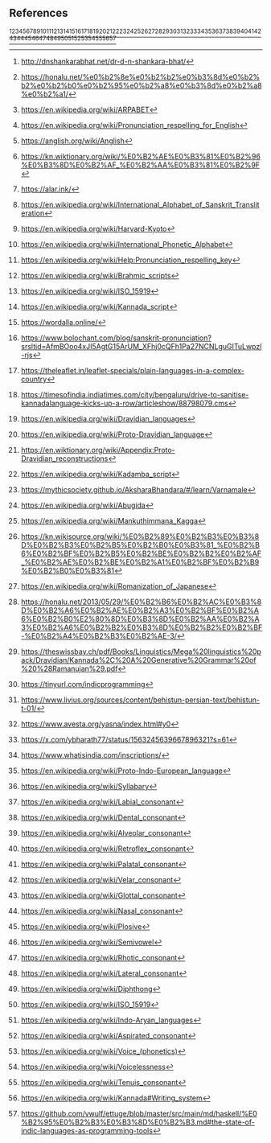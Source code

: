 ## References
[^1][^2][^3][^4][^5][^6][^7][^8][^9][^10][^11][^12][^13][^14][^15][^16][^17][^18][^19][^20][^21][^22][^23][^24][^25][^26][^27][^28][^29][^30][^31][^32][^33][^34][^35][^36][^37][^38][^39][^40][^41][^42][^43][^44][^45][^46][^47][^48][^49][^50][^51][^52][^53][^54][^55][^56][^57]

[^1]: <http://dnshankarabhat.net/dr-d-n-shankara-bhat/>

[^2]: <https://honalu.net/%e0%b2%8e%e0%b2%b2%e0%b3%8d%e0%b2%b2%e0%b2%b0%e0%b2%95%e0%b2%a8%e0%b3%8d%e0%b2%a8%e0%b2%a1/>

[^3]: <https://en.wikipedia.org/wiki/ARPABET>

[^4]: <https://en.wikipedia.org/wiki/Pronunciation_respelling_for_English>

[^5]: <https://anglish.org/wiki/Anglish>

[^6]: <https://kn.wiktionary.org/wiki/%E0%B2%AE%E0%B3%81%E0%B2%96%E0%B3%8D%E0%B2%AF_%E0%B2%AA%E0%B3%81%E0%B2%9F>

[^7]: <https://alar.ink/>

[^8]: <https://en.wikipedia.org/wiki/International_Alphabet_of_Sanskrit_Transliteration>

[^9]: <https://en.wikipedia.org/wiki/Harvard-Kyoto>

[^10]: <https://en.wikipedia.org/wiki/International_Phonetic_Alphabet>

[^11]: <https://en.wikipedia.org/wiki/Help:Pronunciation_respelling_key>

[^12]: <https://en.wikipedia.org/wiki/Brahmic_scripts>

[^13]: <https://en.wikipedia.org/wiki/ISO_15919>

[^14]: <https://en.wikipedia.org/wiki/Kannada_script>

[^15]: <https://wordalla.online/>

[^16]: <https://www.bolochant.com/blog/sanskrit-pronunciation?srsltid=AfmBOoo4xJI5AgtG15ArUM_XFhj0cQFh1Pa27NCNLguGITuLwpzl-rjs>

[^17]: <https://theleaflet.in/leaflet-specials/plain-languages-in-a-complex-country>

[^18]: <https://timesofindia.indiatimes.com/city/bengaluru/drive-to-sanitise-kannadalanguage-kicks-up-a-row/articleshow/88798079.cms>

[^19]: <https://en.wikipedia.org/wiki/Dravidian_languages>

[^20]: <https://en.wikipedia.org/wiki/Proto-Dravidian_language>

[^21]: <https://en.wiktionary.org/wiki/Appendix:Proto-Dravidian_reconstructions>

[^22]: <https://en.wikipedia.org/wiki/Kadamba_script>

[^23]: <https://mythicsociety.github.io/AksharaBhandara/#/learn/Varnamale>

[^24]: <https://en.wikipedia.org/wiki/Abugida>

[^25]: <https://en.wikipedia.org/wiki/Mankuthimmana_Kagga>

[^26]: <https://kn.wikisource.org/wiki/%E0%B2%89%E0%B2%B3%E0%B3%8D%E0%B2%B3%E0%B2%B5%E0%B2%B0%E0%B3%81_%E0%B2%B6%E0%B2%BF%E0%B2%B5%E0%B2%BE%E0%B2%B2%E0%B2%AF_%E0%B2%AE%E0%B2%BE%E0%B2%A1%E0%B2%BF%E0%B2%B9%E0%B2%B0%E0%B3%81>

[^27]: <https://en.wikipedia.org/wiki/Romanization_of_Japanese>

[^28]: <https://honalu.net/2013/05/29/%E0%B2%B6%E0%B2%AC%E0%B3%8D%E0%B2%A6%E0%B2%AE%E0%B2%A3%E0%B2%BF%E0%B2%A6%E0%B2%B0%E2%80%8D%E0%B3%8D%E0%B2%AA%E0%B2%A3%E0%B2%A6%E0%B2%B2%E0%B3%8D%E0%B2%B2%E0%B2%BF-%E0%B2%A4%E0%B2%B3%E0%B2%AE-3/>

[^29]: https://theswissbay.ch/pdf/Books/Linguistics/Mega%20linguistics%20pack/Dravidian/Kannada%2C%20A%20Generative%20Grammar%20of%20%28Ramanujan%29.pdf

[^30]: https://tinyurl.com/indicprogramming

[^31]: https://www.livius.org/sources/content/behistun-persian-text/behistun-t-01/

[^32]: https://www.avesta.org/yasna/index.html#y0

[^33]: https://x.com/ybharath77/status/1563245639667896321?s=61

[^34]: https://www.whatisindia.com/inscriptions/

[^35]: https://en.wikipedia.org/wiki/Proto-Indo-European_language

[^36]: https://en.wikipedia.org/wiki/Syllabary

[^37]: https://en.wikipedia.org/wiki/Labial_consonant

[^38]: https://en.wikipedia.org/wiki/Dental_consonant

[^39]: https://en.wikipedia.org/wiki/Alveolar_consonant

[^40]: https://en.wikipedia.org/wiki/Retroflex_consonant

[^41]: https://en.wikipedia.org/wiki/Palatal_consonant

[^42]: https://en.wikipedia.org/wiki/Velar_consonant

[^43]: https://en.wikipedia.org/wiki/Glottal_consonant

[^44]: https://en.wikipedia.org/wiki/Nasal_consonant

[^45]: https://en.wikipedia.org/wiki/Plosive

[^46]: https://en.wikipedia.org/wiki/Semivowel

[^47]: https://en.wikipedia.org/wiki/Rhotic_consonant

[^48]: https://en.wikipedia.org/wiki/Lateral_consonant

[^49]: https://en.wikipedia.org/wiki/Diphthong

[^50]: https://en.wikipedia.org/wiki/ISO_15919

[^51]: https://en.wikipedia.org/wiki/Indo-Aryan_languages

[^52]: https://en.wikipedia.org/wiki/Aspirated_consonant

[^53]: https://en.wikipedia.org/wiki/Voice_(phonetics)

[^54]: https://en.wikipedia.org/wiki/Voicelessness

[^55]: https://en.wikipedia.org/wiki/Tenuis_consonant

[^56]: https://en.wikipedia.org/wiki/Kannada#Writing_system

[^57]: https://github.com/vwulf/ettuge/blob/master/src/main/md/haskell/%E0%B2%95%E0%B2%B3%E0%B3%8D%E0%B2%B3.md#the-state-of-indic-languages-as-programming-tools

[^58]: https://github.com/vwulf/ettuge/tree/master/src/main/nu
